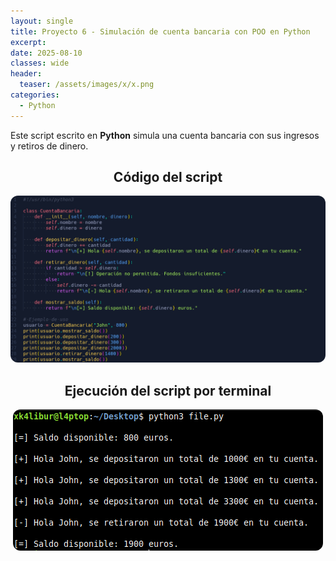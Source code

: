 ```yaml
---
layout: single
title: Proyecto 6 - Simulación de cuenta bancaria con POO en Python
excerpt: 
date: 2025-08-10
classes: wide
header:
  teaser: /assets/images/x/x.png
categories:
  - Python
---
```


Este script escrito en **Python** simula una cuenta bancaria con sus ingresos y retiros de dinero.
<br>

<h2 align="center"><strong>Código del script</strong></h2>

<p align="center">
  <img src="/assets/images/python/44.png" style="border-radius: 12px;">
</p>

<h2 align="center"><strong>Ejecución del script por terminal</strong></h2>

<p align="center">
  <img src="/assets/images/python/45.png" style="border-radius: 12px;">
</p>

